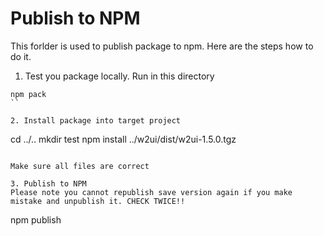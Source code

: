 # Publish to NPM

This forlder is used to publish package to npm. Here are the steps how to do it.

1. Test you package locally. Run in this directory
```
npm pack
``

2. Install package into target project
```
cd ../..
mkdir test
npm install ../w2ui/dist/w2ui-1.5.0.tgz
```

Make sure all files are correct

3. Publish to NPM
Please note you cannot republish save version again if you make mistake and unpublish it. CHECK TWICE!!
```
npm publish
```
